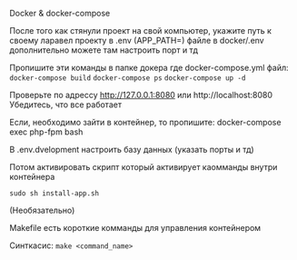 Docker & docker-compose

После того как стянули проект на свой компьютер, укажите путь к своему ларавел проекту в .env (APP_PATH=) файле в docker/.env дополнительно можете там настроить порт и тд

Пропишите эти команды в папке докера где docker-compose.yml файл:
`docker-compose build`
`docker-compose ps`
`docker-compose up -d`


Проверьте по адрессу http://127.0.0.1:8080 или http://localhost:8080
Убедитесь, что все работает

Если, необходимо зайти в контейнер, то пропишите: docker-compose exec php-fpm bash

В .env.dvelopment настроить базу данных (указать порты и тд)

Потом активировать скрипт который активирует каомманды внутри контейнера

`sudo sh install-app.sh`

(Необязательно)

Makefile есть короткие комманды для управления контейнером

Синткасис:
`make <command_name>`